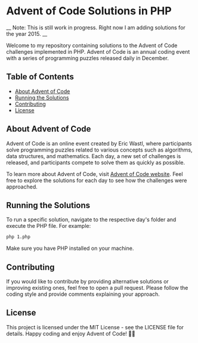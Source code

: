 # Advent of Code Solutions in PHP

__
Note: This is still work in progress.
Right now I am adding solutions for the year 2015.
__ 

Welcome to my repository containing solutions to the Advent of Code challenges implemented in PHP. Advent of Code is an annual coding event with a series of programming puzzles released daily in December.

## Table of Contents

- [About Advent of Code](#about-advent-of-code)
- [Running the Solutions](#running-the-solutions)
- [Contributing](#contributing)
- [License](#license)

## About Advent of Code

Advent of Code is an online event created by Eric Wastl, where participants solve programming puzzles related to various concepts such as algorithms, data structures, and mathematics. Each day, a new set of challenges is released, and participants compete to solve them as quickly as possible.

To learn more about Advent of Code, visit [Advent of Code website](https://adventofcode.com/).
Feel free to explore the solutions for each day to see how the challenges were approached.

## Running the Solutions

To run a specific solution, navigate to the respective day's folder and execute the PHP file. For example:

```bash
php 1.php
```

Make sure you have PHP installed on your machine.

## Contributing

If you would like to contribute by providing alternative solutions or improving existing ones, feel free to open a pull request. Please follow the coding style and provide comments explaining your approach.

## License

This project is licensed under the MIT License - see the LICENSE file for details.
Happy coding and enjoy Advent of Code! 🎄🌟

